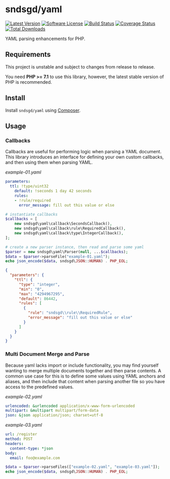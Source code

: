 # sndsgd/yaml

[![Latest Version](https://img.shields.io/github/release/sndsgd/yaml.svg?style=flat-square)](https://github.com/sndsgd/yaml/releases)
[![Software License](https://img.shields.io/badge/license-MIT-brightgreen.svg?style=flat-square)](https://github.com/sndsgd/yaml/LICENSE)
[![Build Status](https://img.shields.io/travis/sndsgd/yaml/master.svg?style=flat-square)](https://travis-ci.org/sndsgd/yaml)
[![Coverage Status](https://img.shields.io/coveralls/sndsgd/yaml.svg?style=flat-square)](https://coveralls.io/r/sndsgd/yaml?branch=master)
[![Total Downloads](https://img.shields.io/packagist/dt/sndsgd/yaml.svg?style=flat-square)](https://packagist.org/packages/sndsgd/yaml)

YAML parsing enhancements for PHP.


## Requirements

This project is unstable and subject to changes from release to release.

You need **PHP >= 7.1** to use this library, however, the latest stable version of PHP is recommended.


## Install

Install `sndsgd/yaml` using [Composer](https://getcomposer.org/).


## Usage


### Callbacks

Callbacks are useful for performing logic when parsing a YAML document. This library introduces an interface for defining your own custom callbacks, and then using them when parsing YAML.

_example-01.yaml_
```yaml
parameters:
  ttl: !type/uint32
    default: !seconds 1 day 42 seconds
    rules:
    - !rule/required
      error_message: fill out this value or else
```

```php
# instantiate callbacks
$callbacks = [
    new sndsgd\yaml\callback\SecondsCallback(),
    new sndsgd\yaml\callback\rule\RequiredCallback(),
    new sndsgd\yaml\callback\type\IntegerCallback(),
];

# create a new parser instance, then read and parse some yaml
$parser = new sndsgd\yaml\Parser(null, ...$callbacks);
$data = $parser->parseFile("example-01.yaml");
echo json_encode($data, sndsgd\JSON::HUMAN) . PHP_EOL;
```
```json
{
  "parameters": {
    "ttl": {
      "type": "integer",
      "min": "0",
      "max": "4294967295",
      "default": 86442,
      "rules": [
        {
          "rule": "sndsgd\\rule\\RequiredRule",
          "error_message": "fill out this value or else"
        }
      ]
    }
  }
}
```


### Multi Document Merge and Parse

Because yaml lacks import or include functionality, you may find yourself wanting to merge multiple documents together and then parse contents. A common use case for this is to define some values using YAML anchors and aliases, and then include that content when parsing another file so you have access to the predefined values.

_example-02.yaml_
```yaml
urlencoded: &urlencoded application/x-www-form-urlencoded
multipart: &multipart multipart/form-data
json: &json application/json; charset=utf-8
```

_example-03.yaml_
```yaml
url: /register
method: POST
headers:
  content-type: *json
body:
  email: foo@example.com
```

```php
$data = $parser->parseFiles(["example-02.yaml", "example-03.yaml"]);
echo json_encode($data, sndsgd\JSON::HUMAN) . PHP_EOL;
```
